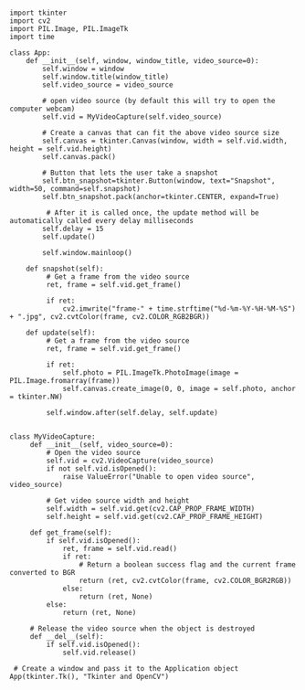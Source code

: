 

<pre><code>
import tkinter
import cv2
import PIL.Image, PIL.ImageTk
import time

class App:
    def __init__(self, window, window_title, video_source=0):
        self.window = window
        self.window.title(window_title)
        self.video_source = video_source

        # open video source (by default this will try to open the computer webcam)
        self.vid = MyVideoCapture(self.video_source)

        # Create a canvas that can fit the above video source size
        self.canvas = tkinter.Canvas(window, width = self.vid.width, height = self.vid.height)
        self.canvas.pack()

        # Button that lets the user take a snapshot
        self.btn_snapshot=tkinter.Button(window, text="Snapshot", width=50, command=self.snapshot)
        self.btn_snapshot.pack(anchor=tkinter.CENTER, expand=True)

         # After it is called once, the update method will be automatically called every delay milliseconds
        self.delay = 15
        self.update()

        self.window.mainloop()

    def snapshot(self):
         # Get a frame from the video source
         ret, frame = self.vid.get_frame()

         if ret:
             cv2.imwrite("frame-" + time.strftime("%d-%m-%Y-%H-%M-%S") + ".jpg", cv2.cvtColor(frame, cv2.COLOR_RGB2BGR))

    def update(self):
         # Get a frame from the video source
         ret, frame = self.vid.get_frame()

         if ret:
             self.photo = PIL.ImageTk.PhotoImage(image = PIL.Image.fromarray(frame))
             self.canvas.create_image(0, 0, image = self.photo, anchor = tkinter.NW)

         self.window.after(self.delay, self.update)


class MyVideoCapture:
     def __init__(self, video_source=0):
         # Open the video source
         self.vid = cv2.VideoCapture(video_source)
         if not self.vid.isOpened():
             raise ValueError("Unable to open video source", video_source)

         # Get video source width and height
         self.width = self.vid.get(cv2.CAP_PROP_FRAME_WIDTH)
         self.height = self.vid.get(cv2.CAP_PROP_FRAME_HEIGHT)

     def get_frame(self):
         if self.vid.isOpened():
             ret, frame = self.vid.read()
             if ret:
                 # Return a boolean success flag and the current frame converted to BGR
                 return (ret, cv2.cvtColor(frame, cv2.COLOR_BGR2RGB))
             else:
                 return (ret, None)
         else:
             return (ret, None)

     # Release the video source when the object is destroyed
     def __del__(self):
         if self.vid.isOpened():
             self.vid.release()

 # Create a window and pass it to the Application object
App(tkinter.Tk(), "Tkinter and OpenCV")




</code></pre>

